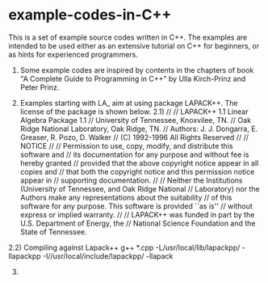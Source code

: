 # example-codes-in-C++

This is a set of example source codes written in C++. 
The examples are intended to be used either as an extensive tutorial on C++ for beginners, or as hints for experienced programmers.
1) Some example codes are inspired by contents in the chapters of book "A Complete Guide to Programming in C++" by Ulla Kirch-Prinz and Peter Prinz.

2) Examples starting with LA_ aim at using package LAPACK++. The license of the package is shown below.
2.1)
//
//              LAPACK++ 1.1 Linear Algebra Package 1.1
//               University of Tennessee, Knoxvilee, TN.
//            Oak Ridge National Laboratory, Oak Ridge, TN.
//        Authors: J. J. Dongarra, E. Greaser, R. Pozo, D. Walker
//                 (C) 1992-1996 All Rights Reserved
//
//                             NOTICE
//
// Permission to use, copy, modify, and distribute this software and
// its documentation for any purpose and without fee is hereby granted
// provided that the above copyright notice appear in all copies and
// that both the copyright notice and this permission notice appear in
// supporting documentation.
//
// Neither the Institutions (University of Tennessee, and Oak Ridge National
// Laboratory) nor the Authors make any representations about the suitability
// of this software for any purpose.  This software is provided ``as is''
// without express or implied warranty.
//
// LAPACK++ was funded in part by the U.S. Department of Energy, the
// National Science Foundation and the State of Tennessee.

2.2) Compiling against Lapack++
      g++  *.cpp -L/usr/local/lib/lapackpp/ -llapackpp -I//usr/local/include/lapackpp/ -llapack

3) 
                      
